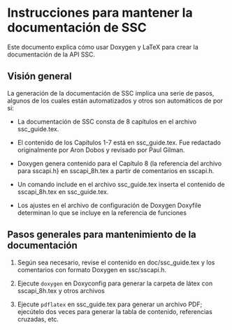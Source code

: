 # Instrucciones para mantener la documentación de SSC

Este documento explica cómo usar Doxygen y LaTeX para crear la documentación de la API SSC.

## Visión general


La generación de la documentación de SSC implica una serie de pasos, algunos de los cuales están automatizados y otros son automáticos de por si:

* La documentación de SSC consta de 8 capítulos en el archivo ssc_guide.tex.

* El contenido de los Capítulos 1-7 está en ssc_guide.tex. Fue redactado originalmente por Aron Dobos y revisado por Paul Gilman.

* Doxygen genera contenido para el Capítulo 8 (la referencia del archivo para sscapi.h} en sscapi_8h.tex a partir de comentarios en sscapi.h.

* Un comando include en el archivo ssc_guide.tex inserta el contenido de sscapi_8h.tex en ssc_guide.tex.

* Los ajustes en el archivo de configuración de Doxygen Doxyfile determinan lo que se incluye en la referencia de funciones


Pasos generales para mantenimiento de la documentación
----------------------------------------------------------

1. Según sea necesario, revise el contenido en doc/ssc_guide.tex y los comentarios con formato Doxygen en ssc/sscapi.h.

2. Ejecute ``doxygen`` en Doxyconfig para generar la carpeta de látex con sscapi_8h.tex y otros archivos

3. Ejecute ``pdflatex`` en ssc_guide.tex para generar un archivo PDF; ejecútelo dos veces para generar la tabla de contenido, referencias cruzadas, etc.
